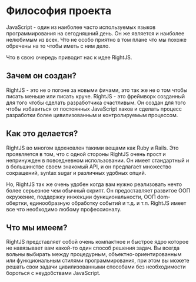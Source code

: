 # Философия проекта

JavaScript - один из наиболее часто используемых языков программирования на
сегодняшний день. Он же является и наиболее нелюбимым из всех. Что не
особо приятно в том плане что мы похоже обречены на то чтобы иметь с ним дело.

Что в свою очередь приводит нас к идее RightJS.


## Зачем он создан?

RightJS - это не о погоне за новыми фичами, это так же не о том чтобы писать
меньше или писать круче. RightJS - это фреймворк созданный для того чтобы
сделать разработчика счастливым. Он создан для того чтобы избавиться от
постоянных JavaScript хаков и сделать процесс разработки более цивилизованным
и контролируемым процессом.


## Как это делается?

RightJS во многом вдохновлен такими вещами как Ruby и Rails. Это проявляется
в том, что с одной стороны RightJS очень прост и непринужден в повседневном
использовании. Он имеет стандартный и в большинстве своем знакомый API, и он
предлагает множество сокращений, syntax sugar и различных удобных опций.

Но, RightJS так же очень удобен когда вам нужно реализовать нечто более
серьезное чем обычный скрипт. Он предоставляет развитое ООП окружение,
поддержку инжекции функциональности, ООП dom-обертки, единообразную обработку
событий и т.д. и т.п. RightJS имеет все что необходимо любому профессионалу.


## Что мы имеем?

RightJS представляет собой очень компактное и быстрое ядро которое не
навязывает вам какой-то один способ решения задач. Вы всегда вольны выбирать
между процедурным, объектно-ориентированным или функциональным стилями
программирования, при этом вы можете решать свои задачи цивилизованными
способами без необходимости бороться с неудобствами JavaScript.